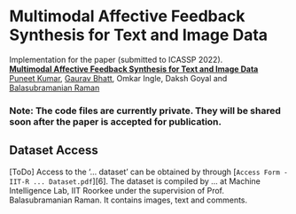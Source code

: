 Multimodal Affective Feedback Synthesis for Text and Image Data
================================================

Implementation for the paper (submitted to ICASSP 2022). <br>
**[Multimodal Affective Feedback Synthesis for Text and Image Data][1]**<br>
[Puneet Kumar](https://puneet-kr.github.io/), [Gaurav Bhatt](http://deeplearn-ai.com/), Omkar Ingle, Daksh Goyal and [Balasubramanian Raman](http://faculty.iitr.ac.in/~balarfma/)  

### Note: The code files are currently private. They will be shared soon after the paper is accepted for publication.

Dataset Access
--------------
[ToDo] Access to the ‘... dataset’ can be obtained by through [`Access Form - IIT-R ... Dataset.pdf`][6]. The dataset is compiled by ... at Machine Intelligence Lab, 
IIT Roorkee under the supervision of Prof. Balasubramanian Raman. It contains  images, text and comments. 

[1]: https://2022.ieeeicassp.org/
[2]:https://github.com/MIntelligence-Group/MMFeed/blob/main/Access%20Form%20-%20IIT-R%20TIER%20Dataset.pdf 
